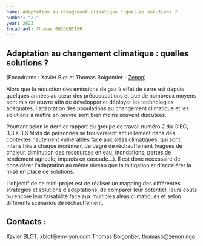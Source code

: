 ```yaml
---
name: Adaptation au changement climatique : quelles solutions ?
number: "21"
year: 2023
Encadrant: Thomas BOIGONTIER
---
```

## Adaptation au changement climatique : quelles solutions ?

(Encadrants : Xavier Blot et Thomas Boigontier - [Zenon](https://www.zenon.ngo/))

Alors que la réduction des émissions de gaz à effet de serre est depuis
quelques années au cœur des préoccupations et que de nombreux moyens
sont mis en œuvre afin de développer et déployer les technologies
adéquates, l'adaptation des populations au changement climatique et les
solutions à mettre en œuvre sont bien moins souvent discutées.

Pourtant selon le dernier rapport du groupe de travail numéro 2 du GIEC,
3,3 à 3,6 Mrds de personnes se trouveraient actuellement dans des
contextes hautement vulnérables face aux aléas climatiques, qui sont
intensifiés à chaque incrément de degré de réchauffement (vagues de
chaleur, diminution des ressources en eau, inondations, pertes de
rendement agricole, impacts en cascade...). Il est donc nécessaire de
considérer l\'adaptation au même niveau que la mitigation et d'accélérer
la mise en place de solutions.

L'objectif de ce mini-projet est de réaliser un mapping des différentes
stratégies et solutions d'adaptations, de comparer leur potentiel, leurs
coûts ou encore leur faisabilité face aux multiples aléas climatiques et
selon différents scénarios de réchauffement.

## Contacts :
Xavier BLOT, xblot\@em-lyon.com
Thomas Boigontier, thomasb\@zenon.ngo
